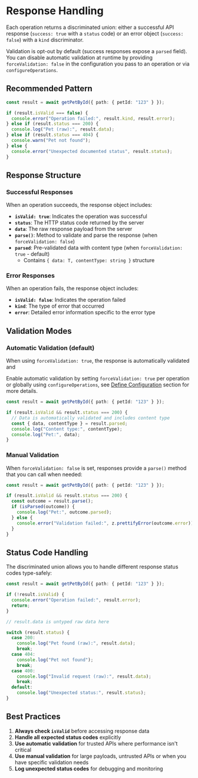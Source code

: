 # Response Handling

Each operation returns a discriminated union: either a successful API response
(`success: true` with a `status` code) or an error object (`success: false`)
with a `kind` discriminator.

Validation is opt-out by default (success responses expose a `parsed` field).
You can disable automatic validation at runtime by providing
`forceValidation: false` in the configuration you pass to an operation or via
`configureOperations`.

## Recommended Pattern

```ts
const result = await getPetById({ path: { petId: "123" } });

if (result.isValid === false) {
  console.error("Operation failed:", result.kind, result.error);
} else if (result.status === 200) {
  console.log("Pet (raw):", result.data);
} else if (result.status === 404) {
  console.warn("Pet not found");
} else {
  console.error("Unexpected documented status", result.status);
}
```

## Response Structure

### Successful Responses

When an operation succeeds, the response object includes:

- **`isValid: true`**: Indicates the operation was successful
- **`status`**: The HTTP status code returned by the server
- **`data`**: The raw response payload from the server
- **`parse()`**: Method to validate and parse the response (when
  `forceValidation: false`)
- **`parsed`**: Pre-validated data with content type (when
  `forceValidation: true` - default)
  - Contains `{ data: T, contentType: string }` structure

### Error Responses

When an operation fails, the response object includes:

- **`isValid: false`**: Indicates the operation failed
- **`kind`**: The type of error that occurred
- **`error`**: Detailed error information specific to the error type

## Validation Modes

### Automatic Validation (default)

When using `forceValidation: true`, the response is automatically validated and

Enable automatic validation by setting `forceValidation: true` per operation or
globally using `configureOperations`, see
[Define Configuration](./define-configuration.md) section for more details.

```ts
const result = await getPetById({ path: { petId: "123" } });

if (result.isValid && result.status === 200) {
  // Data is automatically validated and includes content type
  const { data, contentType } = result.parsed;
  console.log("Content type:", contentType);
  console.log("Pet:", data);
}
```

### Manual Validation

When `forceValidation: false` is set, responses provide a `parse()` method that
you can call when needed:

```ts
const result = await getPetById({ path: { petId: "123" } });

if (result.isValid && result.status === 200) {
  const outcome = result.parse();
  if (isParsed(outcome)) {
    console.log("Pet:", outcome.parsed);
  } else {
    console.error("Validation failed:", z.prettifyError(outcome.error));
  }
}
```

## Status Code Handling

The discriminated union allows you to handle different response status codes
type-safely:

```ts
const result = await getPetById({ path: { petId: "123" } });

if (!result.isValid) {
  console.error("Operation failed:", result.error);
  return;
}

// result.data is untyped raw data here

switch (result.status) {
  case 200:
    console.log("Pet found (raw):", result.data);
    break;
  case 404:
    console.log("Pet not found");
    break;
  case 400:
    console.log("Invalid request (raw):", result.data);
    break;
  default:
    console.log("Unexpected status:", result.status);
}
```

## Best Practices

1. **Always check `isValid`** before accessing response data
2. **Handle all expected status codes** explicitly
3. **Use automatic validation** for trusted APIs where performance isn't
   critical
4. **Use manual validation** for large payloads, untrusted APIs or when you have
   specific validation needs
5. **Log unexpected status codes** for debugging and monitoring
